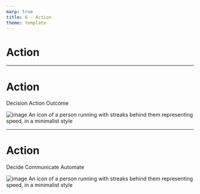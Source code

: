 ```yaml
---
marp: true
title: 6 - Action
theme: template
---
```


<!-- _class: title-only -->

# Action

---

<!-- _class: title-two-content-left-center -->

# Action

Decision
Action
Outcome

![image An icon of a person running with streaks behind them representing speed, in a minimalist style](images/placeholder.png)

---

<!-- _class: title-two-content-left-center -->

# Action

Decide
Communicate
Automate

![image An icon of a person running with streaks behind them representing speed, in a minimalist style](images/placeholder.png)

